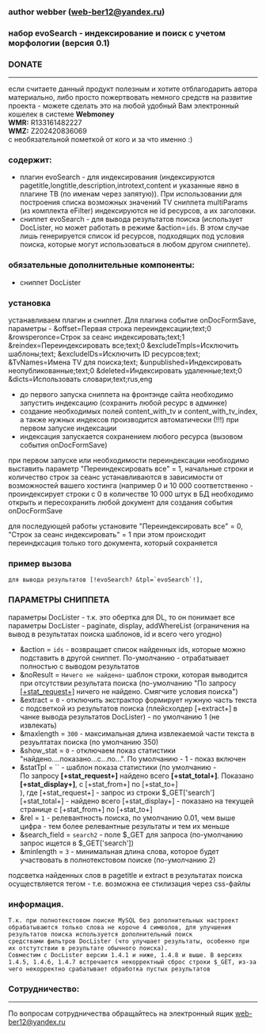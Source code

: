 ### author webber (web-ber12@yandex.ru)

### набор evoSearch - индексирование и поиск с учетом морфологии (версия 0.1)

### DONATE
---------
если считаете данный продукт полезным и хотите отблагодарить автора материально,
либо просто пожертвовать немного средств на развитие проекта - 
можете сделать это на любой удобный Вам электронный кошелек в системе <strong>Webmoney</strong><br>
<strong>WMR:</strong> R133161482227<br>
<strong>WMZ:</strong> Z202420836069<br>
с необязательной пометкой от кого и за что именно :)


### содержит:
- плагин evoSearch - для индексирования (индексируются pagetitle,longtitle,description,introtext,content и указанные явно в плагине ТВ (по именам через запятую)). При использовании для построения списка возможных значений TV сниппета multiParams (из комплекта eFilter) индексируются не id ресурсов, а их заголовки.
- сниппет evoSearch - для вывода результатов поиска (использует DocLister, но может работать в режиме &action=`ids`. В этом случае лишь генерируется список id ресурсов, подходящих под условия поиска, которые могут использоваться в любом другом сниппете).


### обязательные дополнительные компоненты:
- сниппет DocLister

### установка
устанавливаем плагин и сниппет. Для плагина событие onDocFormSave, 
параметры  - &offset=Первая строка переиндексации;text;0 &rowsperonce=Строк за сеанс индексировать;text;1 &reindex=Переиндексировать все;text;0 &excludeTmpls=Исключить шаблоны;text; &excludeIDs=Исключить ID ресурсов;text; &TvNames=Имена TV для поиска;text; &unpublished=Индексировать неопубликованные;text;0 &deleted=Индексировать удаленные;text;0 &dicts=Использовать словари;text;rus,eng

 * до первого запуска сниппета на фронтэнде сайта необходимо запустить индексацию (сохранить любой ресурс в админке)
 * создание необходимых полей content_with_tv и content_with_tv_index, а также нужных индексов производится автоматически (!!!) при первом запуске индексации
 * индексация запускается сохранением любого ресурса (вызовом события onDocFormSave)
 
при первом запуске или необходимости переиндексации необходимо выставить параметр "Переиндексировать все" = 1, начальные строки и количество строк за сеанс устанавливаются в зависимости от 
возможностей вашего хостинга (например 0 и 10 000 соответственно - проиндексирует строки с 0 в количестве 10 000 штук в БД
необходимо открыть и пересохранить любой документ для создания события onDocFormSave

для последующей работы установите "Переиндексировать все" = 0, "Строк за сеанс индексировать" = 1 
при этом происходит переиндксация только того документа, который сохраняется

### пример вызова
    для вывода результатов [!evoSearch? &tpl=`evoSearch`!], 

### ПАРАМЕТРЫ СНИППЕТА
параметры DocLister - т.к. это обертка для DL, то он понимает все параметры DocLister - paginate, display, addWhereList (ограничения на вывод в результатах поиска шаблонов, id и всего чего угодно)
 + &action = `ids` - возвращает список найденных ids, которые можно подставить в другой сниппет. По-умолчанию - отрабатывает полностью с выводом результатов
 + &noResult = `Ничего не найдено`- шаблон строки, которая выводится при отсутствии результата поиска (по-умолчанию "По запросу <u>[+stat_request+]</u> ничего не найдено. Смягчите условия поиска")
 + &extract = `0` - отключить экстрактор формирует нужную часть текста с подсветкой из результатов поиска (плейсхолдер [+extract+] в чанке вывода результатов DocLister) - по умолчанию 1 (не извлекать)
 + &maxlength = `300` - максимальная длина извлекаемой части текста в резуьлтатах поиска (по умолчанию 350)
 + &show_stat = `0` - отключаем показ статистики "найдено....показано...с...по...". По умолчанию - 1 - показ включен
 + &statTpl = `` - шаблон показа статистики (по умолчанию - <div class="evoSearch_info">По запросу <b>[+stat_request+]</b> найдено всего <b>[+stat_total+]</b>. Показано <b>[+stat_display+]</b>, c [+stat_from+] по [+stat_to+]</div> ), где
              [+stat_request+] - запрос из строки $_GET['search']
              [+stat_total+] - найдено всего
              [+stat_display+] - показано на текущей странице с [+stat_from+] по [+stat_to+] 
 + &rel = `1` - релевантность поиска, по умолчанию 0.01, чем выше цифра - тем более релевантные результаты и тем их меньше
 + &search_field = `search2` - поле $_GET для запроса (по-умолчанию запрос ищется в $_GET['search'])
 + &minlength = `3` - минимальная длина слова, которое будет участвовать в полнотекстовом поиске (по-умолчанию 2)

подсветка найденных слов в pagetitle и extract в результатах поиска осуществляется тегом <span class="evoSearch_highlight"> - т.е. возможна ее стилизация через css-файлы
   
### информация. 
    Т.к. при полнотекстовом поиске MySQL без дополнительных настроект обрабатываются только слова не короче 4 символов, для улучшения результатов поиска используется дополнительный поиск 
    средствами фильтров DocLister (что улучшает результаты, особенно при их отстутствии в результате обычного поиска).
    Совместим с DocLister версии 1.4.1 и ниже, 1.4.8 и выше. В версиях 1.4.5, 1.4.6, 1.4.7 встречается некорректный сброс строки $_GET, из-за чего некорректно срабатывает обработка пустых результатов

### Сотрудничество:
---------
По вопросам сотрудничества обращайтесь на электронный ящик web-ber12@yandex.ru